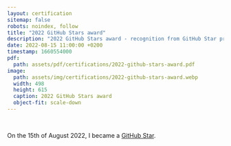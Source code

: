 ```yaml
---
layout: certification
sitemap: false
robots: noindex, follow
title: "2022 GitHub Stars award"
description: "2022 GitHub Stars award - recognition from GitHub Star program for tremendous work in Open Source community"
date: 2022-08-15 11:00:00 +0200
timestamp: 1660554000
pdf:
  path: assets/pdf/certifications/2022-github-stars-award.pdf
image:
  path: assets/img/certifications/2022-github-stars-award.webp
  width: 498
  height: 615
  caption: 2022 GitHub Stars award
  object-fit: scale-down
---
```


<br />

<p class="lead text-center">
  On the <time datetime="2022-08-15">15th of August 2022</time>, I became a <a href="https://stars.github.com/profiles/char0n/">GitHub Star</a>.
</p>

